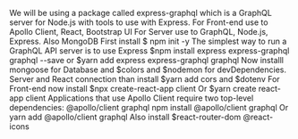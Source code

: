 We will be using a package called express-graphql which is a GraphQL server for Node.js with tools to use with Express.
For Front-end use to Apollo Client, React, Bootstrap UI
For Server use to GraphQL, Node.js, Express.
Also MongoDB
First install $ npm init -y
The simplest way to run a GraphQL API server is to use Express
$npm install express express-graphql graphql --save or $yarn add express express-graphql graphql
Now installl mongoose for Database and $colors and $nodemon for devDependencies.
Server and React connection than install $yarn add cors and $dotenv
For Front-end now install $npx create-react-app client Or $yarn create react-app client
Applications that use Apollo Client require two top-level dependencies:
@apollo/client
graphql
npm install @apollo/client graphql Or yarn add @apollo/client graphql
Also install $react-router-dom @react-icons
